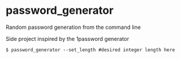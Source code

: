 # password_generator
Random password generation from the command line

Side project inspired by the 1password generator


```shell
$ password_generator --set_length #desired integer length here
```
